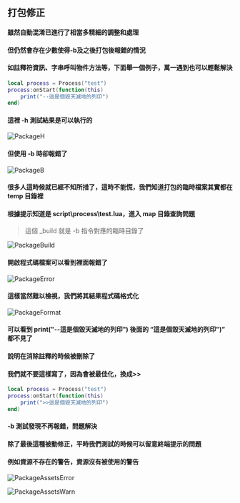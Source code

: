 ## 打包修正

#### 雖然自動混淆已進行了相當多精細的調整和處理

#### 但仍然會存在少數使得-b及之後打包後報錯的情況

#### 如註釋符資訊、字串呼叫物件方法等，下面舉一個例子，萬一遇到也可以輕鬆解決

```lua
local process = Process("test")
process:onStart(function(this)
    print("--這是個毀天滅地的列印")
end)
```

#### 這裡 -h 測試結果是可以執行的

![PackageH](/assets/packageH.png)

#### 但使用 -b 時卻報錯了

![PackageB](/assets/packageB.png)

#### 很多人這時候就已經不知所措了，這時不能慌，我們知道打包的臨時檔案其實都在 temp 目錄裡

#### 根據提示知道是 script\process\test.lua，進入 map 目錄查詢問題

> 這個 _build 就是 -b 指令對應的臨時目錄了

![PackageBuild](/assets/packageBuild.png)

#### 開啟程式碼檔案可以看到裡面報錯了

![PackageError](/assets/packageError.png)

#### 這樣當然難以檢視，我們將其結果程式碼格式化

![PackageFormat](/assets/packageFormat.png)

#### 可以看到 print("--這是個毀天滅地的列印") 後面的 “這是個毀天滅地的列印")” 都不見了

#### 說明在消除註釋的時候被刪除了

#### 我們就不要這樣寫了，因為會被最佳化，換成>>

```lua
local process = Process("test")
process:onStart(function(this)
    print(">>這是個毀天滅地的列印")
end)
```

#### -b 測試發現不再報錯，問題解決

#### 除了最後這種被動修正，平時我們測試的時候可以留意終端提示的問題

#### 例如資源不存在的警告，資源沒有被使用的警告

![PackageAssetsError](/assets/packageAssetsError.png)

![PackageAssetsWarn](/assets/packageAssetsWarn.png)
